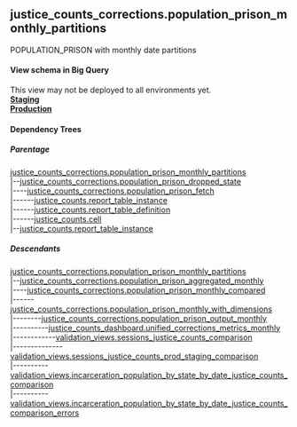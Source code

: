 ## justice_counts_corrections.population_prison_monthly_partitions
POPULATION_PRISON with monthly date partitions

#### View schema in Big Query
This view may not be deployed to all environments yet.<br/>
[**Staging**](https://console.cloud.google.com/bigquery?pli=1&p=recidiviz-staging&page=table&project=recidiviz-staging&d=justice_counts_corrections&t=population_prison_monthly_partitions)
<br/>
[**Production**](https://console.cloud.google.com/bigquery?pli=1&p=recidiviz-123&page=table&project=recidiviz-123&d=justice_counts_corrections&t=population_prison_monthly_partitions)
<br/>

#### Dependency Trees

##### Parentage
[justice_counts_corrections.population_prison_monthly_partitions](../justice_counts_corrections/population_prison_monthly_partitions.md) <br/>
|--[justice_counts_corrections.population_prison_dropped_state](../justice_counts_corrections/population_prison_dropped_state.md) <br/>
|----[justice_counts_corrections.population_prison_fetch](../justice_counts_corrections/population_prison_fetch.md) <br/>
|------[justice_counts.report_table_instance](../justice_counts/report_table_instance.md) <br/>
|------[justice_counts.report_table_definition](../justice_counts/report_table_definition.md) <br/>
|------[justice_counts.cell](../justice_counts/cell.md) <br/>
|--[justice_counts.report_table_instance](../justice_counts/report_table_instance.md) <br/>


##### Descendants
[justice_counts_corrections.population_prison_monthly_partitions](../justice_counts_corrections/population_prison_monthly_partitions.md) <br/>
|--[justice_counts_corrections.population_prison_aggregated_monthly](../justice_counts_corrections/population_prison_aggregated_monthly.md) <br/>
|----[justice_counts_corrections.population_prison_monthly_compared](../justice_counts_corrections/population_prison_monthly_compared.md) <br/>
|------[justice_counts_corrections.population_prison_monthly_with_dimensions](../justice_counts_corrections/population_prison_monthly_with_dimensions.md) <br/>
|--------[justice_counts_corrections.population_prison_output_monthly](../justice_counts_corrections/population_prison_output_monthly.md) <br/>
|----------[justice_counts_dashboard.unified_corrections_metrics_monthly](../justice_counts_dashboard/unified_corrections_metrics_monthly.md) <br/>
|------------[validation_views.sessions_justice_counts_comparison](../validation_views/sessions_justice_counts_comparison.md) <br/>
|--------------[validation_views.sessions_justice_counts_prod_staging_comparison](../validation_views/sessions_justice_counts_prod_staging_comparison.md) <br/>
|----------[validation_views.incarceration_population_by_state_by_date_justice_counts_comparison](../validation_views/incarceration_population_by_state_by_date_justice_counts_comparison.md) <br/>
|----------[validation_views.incarceration_population_by_state_by_date_justice_counts_comparison_errors](../validation_views/incarceration_population_by_state_by_date_justice_counts_comparison_errors.md) <br/>

